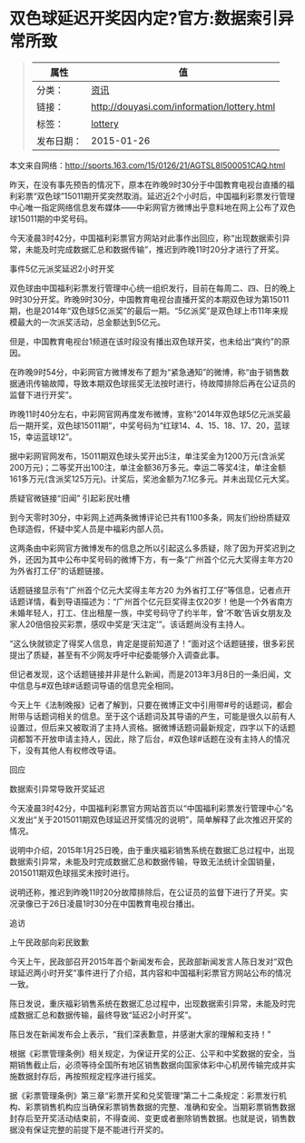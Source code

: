 # 双色球延迟开奖因内定?官方:数据索引异常所致

>|  属性  |  值  |
>| ----- | ----- |
>| 分类： | [资讯](http://douyasi.com/category/information/) |
>| 链接： | http://douyasi.com/information/lottery.html |
>| 标签： | [lottery](http://douyasi.com/tag/lottery)  |
>| 发布日期： | 2015-01-26 |

本文来自网络：http://sports.163.com/15/0126/21/AGTSL8I500051CAQ.html

昨天，在没有事先预告的情况下，原本在昨晚9时30分于中国教育电视台直播的福利彩票“双色球”15011期开奖突然取消。延迟近2个小时后，中国福利彩票发行管理中心唯一指定网络信息发布媒体——中彩网官方微博出乎意料地在网上公布了双色球15011期的中奖号码。

今天凌晨3时42分，中国福利彩票官方网站对此事作出回应，称“出现数据索引异常，未能及时完成数据汇总和数据传输”，推迟到昨晚11时20分才进行了开奖。

事件5亿元派奖延迟2小时开奖

双色球由中国福利彩票发行管理中心统一组织发行，目前在每周二、四、日的晚上9时30分开奖。昨晚9时30分，中国教育电视台直播开奖的本期双色球为第15011期，也是2014年“双色球5亿派奖”的最后一期。“5亿派奖”是双色球上市11年来规模最大的一次派奖活动，总金额达到5亿元。

但是，中国教育电视台1频道在该时段没有播出双色球开奖，也未给出“爽约”的原因。

在昨晚9时54分，中彩网官方微博发布了题为“紧急通知”的微博，称“由于销售数据通讯传输故障，导致本期双色球摇奖无法按时进行，待故障排除后再在公证员的监督下进行开奖”。

昨晚11时40分左右，中彩网官网再度发布微博，宣称“2014年双色球5亿元派奖最后一期开奖，双色球15011期”，中奖号码为“红球14、4、15、18、17、20，蓝球15，幸运蓝球12”。

据中彩网官网发布，15011期双色球头奖开出5注，单注奖金为1200万元(含派奖200万元)；二等奖开出100注，单注金额36万多元。幸运二等奖4注，单注金额161多万元(含派奖125万元)。计奖后，奖池金额为7.1亿多元。并未出现亿元大奖。





质疑官微链接“旧闻” 引起彩民吐槽

到今天零时30分，中彩网上述两条微博评论已共有1100多条，网友们纷纷质疑双色球造假，怀疑中奖人员是中福彩内部人员。

这两条由中彩网官方微博发布的信息之所以引起这么多质疑，除了因为开奖迟到之外，还因为其中公布中奖号码的微博下方，有一条“广州首个亿元大奖得主年方20为外省打工仔”的话题链接。

话题链接显示有“广州首个亿元大奖得主年方20 为外省打工仔”等信息，记者点开话题详情，看到导语描述为：“广州首个亿元巨奖得主仅20岁！他是一个外省南方未婚年轻人，打工、住出租屋一族，中奖号码守了约半年，曾‘不敢’告诉女朋友及家人20倍倍投买彩票，感叹中奖是‘天注定’”。该话题尚没有主持人。

“这么快就锁定了得奖人信息，肯定是提前知道了！”面对这个话题链接，很多彩民提出了质疑，甚至有不少网友呼吁中纪委能够介入调查此事。

但记者发现，这个话题链接并非是什么新闻，而是2013年3月8日的一条旧闻，文中信息与#双色球#话题词导语的信息完全相同。

今天上午《法制晚报》记者了解到，只要在微博正文中引用带#号的话题词，都会附带与话题词相关的信息。至于这个话题词及其导语的产生，可能是很久以前有人设置过，但后来又被取消了主持人资格。据微博话题词最新规定，四字以下的话题词都暂不开放申请主持人，因此，除了后台，#双色球#话题在没有主持人的情况下，没有其他人有权修改导语。

回应

数据索引异常导致开奖延迟

今天凌晨3时42分，中国福利彩票官方网站首页以“中国福利彩票发行管理中心”名义发出“关于2015011期双色球延迟开奖情况的说明”，简单解释了此次推迟开奖的情况。

说明中介绍，2015年1月25日晚，由于重庆福彩销售系统在数据汇总过程中，出现数据索引异常，未能及时完成数据汇总和数据传输，导致无法统计全国销量，2015011期双色球摇奖未按时进行。

说明还称，推迟到昨晚11时20分故障排除后，在公证员的监督下进行了开奖。实况录像已于26日凌晨1时30分在中国教育电视台播出。

追访

上午民政部向彩民致歉

今天上午，民政部召开2015年首个新闻发布会，民政部新闻发言人陈日发对“双色球延迟两小时开奖”事件进行了介绍，其内容和中国福利彩票官方网站公布的情况一致。

陈日发说，重庆福彩销售系统在数据汇总过程中，出现数据索引异常，未能及时完成数据汇总和数据传输，最终导致“延迟2小时开奖”。


陈日发在新闻发布会上表示，“我们深表歉意，并感谢大家的理解和支持！”

根据《彩票管理条例》相关规定，为保证开奖的公正、公平和中奖数据的安全，当期销售截止后，必须等待全国所有地区销售数据向国家体彩中心机房传输完成并实施数据封存后，再按照规定程序进行摇奖。

据《彩票管理条例》第三章“彩票开奖和兑奖管理”第二十二条规定：彩票发行机构、彩票销售机构应当确保彩票销售数据的完整、准确和安全。当期彩票销售数据封存后至开奖活动结束前，不得查阅、变更或者删除销售数据。也就是说，销售数据没有保证完整的前提下是不能进行开奖的。